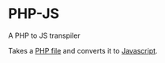 # PHP-JS
A PHP to JS transpiler

Takes a [PHP file](blob/master/example.php) and converts it to [Javascript](blob/master/example.js).

